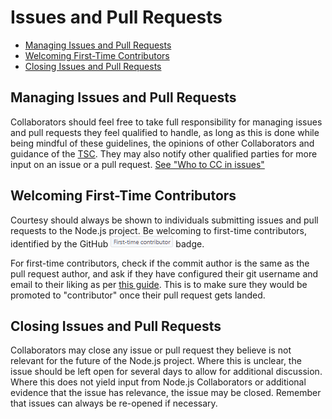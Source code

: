 # Issues and Pull Requests

* [Managing Issues and Pull Requests](#managing-issues-and-pull-requests)
* [Welcoming First-Time Contributors](#welcoming-first-time-contributors)
* [Closing Issues and Pull Requests](#closing-issues-and-pull-requests)

## Managing Issues and Pull Requests

Collaborators should feel free to take full responsibility for
managing issues and pull requests they feel qualified to handle, as
long as this is done while being mindful of these guidelines, the
opinions of other Collaborators and guidance of the [TSC][]. They
may also notify other qualified parties for more input on an issue
or a pull request.
[See "Who to CC in issues"](/doc/onboarding-extras.md#who-to-cc-in-issues)

## Welcoming First-Time Contributors

Courtesy should always be shown to individuals submitting issues and pull
requests to the Node.js project. Be welcoming to first-time contributors,
identified by the GitHub ![First-time contributor](/doc/first_timer_badge.png) badge.

For first-time contributors, check if the commit author is the same as the
pull request author, and ask if they have configured their git
username and email to their liking as per [this guide][git-username].
This is to make sure they would be promoted to "contributor" once
their pull request gets landed.

## Closing Issues and Pull Requests

Collaborators may close any issue or pull request they believe is
not relevant for the future of the Node.js project. Where this is
unclear, the issue should be left open for several days to allow for
additional discussion. Where this does not yield input from Node.js
Collaborators or additional evidence that the issue has relevance, the
issue may be closed. Remember that issues can always be re-opened if
necessary.

[TSC]: https://github.com/nodejs/TSC
[git-username]: https://help.github.com/articles/setting-your-username-in-git/